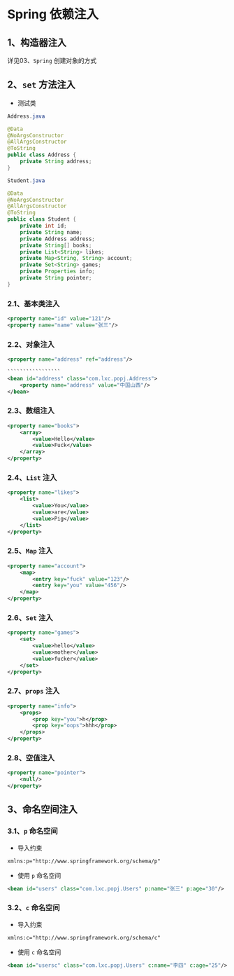 # Spring 依赖注入

## 1、构造器注入

详见03、`Spring` 创建对象的方式

## 2、`set` 方法注入

- 测试类

```java
Address.java

@Data
@NoArgsConstructor
@AllArgsConstructor
@ToString
public class Address {
    private String address;
}

Student.java

@Data
@NoArgsConstructor
@AllArgsConstructor
@ToString
public class Student {
    private int id;
    private String name;
    private Address address;
    private String[] books;
    private List<String> likes;
    private Map<String, String> account;
    private Set<String> games;
    private Properties info;
    private String pointer;
}
```

### 2.1、基本类注入

```xml
<property name="id" value="121"/>
<property name="name" value="张三"/>
```

### 2.2、对象注入

```xml
<property name="address" ref="address"/>

​`````````````````
<bean id="address" class="com.lxc.popj.Address">
    <property name="address" value="中国山西"/>
</bean>
```

### 2.3、数组注入

```xml
<property name="books">
    <array>
        <value>Hello</value>
        <value>Fuck</value>
    </array>
</property>
```

### 2.4、`List` 注入

```xml
<property name="likes">
    <list>
        <value>You</value>
        <value>are</value>
        <value>Pig</value>
    </list>
</property>
```

### 2.5、`Map` 注入

```xml
<property name="account">
    <map>
        <entry key="fuck" value="123"/>
        <entry key="you" value="456"/>
    </map>
</property>
```

### 2.6、`Set` 注入

```xml
<property name="games">
    <set>
        <value>hello</value>
        <value>mother</value>
        <value>fucker</value>
    </set>
</property>
```

### 2.7、`props` 注入

```xml
<property name="info">
    <props>
        <prop key="you">h</prop>
        <prop key="oops">hhh</prop>
    </props>
</property>
```

### 2.8、空值注入

```xml
<property name="pointer">
    <null/>
</property>
```

## 3、命名空间注入

### 3.1、`p` 命名空间

- 导入约束

```xml
xmlns:p="http://www.springframework.org/schema/p"
```

- 使用 `p` 命名空间

```xml
<bean id="users" class="com.lxc.popj.Users" p:name="张三" p:age="30"/>
```

### 3.2、`c` 命名空间

- 导入约束

```xml
xmlns:c="http://www.springframework.org/schema/c"
```

- 使用 `c` 命名空间

```xml
<bean id="usersc" class="com.lxc.popj.Users" c:name="李四" c:age="25"/>
```



